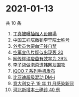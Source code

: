 # 2021-01-13

共 10 条

<!-- BEGIN -->
<!-- 最后更新时间 Wed Jan 13 2021 07:28:28 GMT+0800 (CST) -->
1. [丁真被曝抽烟人设崩塌](https://www.zhihu.com/search?q=丁真抽烟)
1. [中国工程院撤销李宁院士称号](https://www.zhihu.com/search?q=李宁院士)
1. [外卖员为要血汗钱自焚](https://www.zhihu.com/search?q=外卖员自焚)
1. [空军宣传片疑似出现轰 20 ](https://www.zhihu.com/search?q=轰20)
1. [网传辉瑞疫苗有效率为 29%](https://www.zhihu.com/search?q=辉瑞疫苗)
1. [李子柒做泡菜遭韩网友围攻](https://www.zhihu.com/search?q=李子柒泡菜)
1. [iQOO 7 系列手机发布](https://www.zhihu.com/search?q=iqoo7)
1. [比亚迪超级混动 DM-i](https://www.zhihu.com/search?q=比亚迪)
1. [意大利女子 19 年 11 月感染新冠](https://www.zhihu.com/search?q=意大利新冠)
1. [河北新增本土确诊 40 例](https://www.zhihu.com/search?q=河北新增)
<!-- END -->
